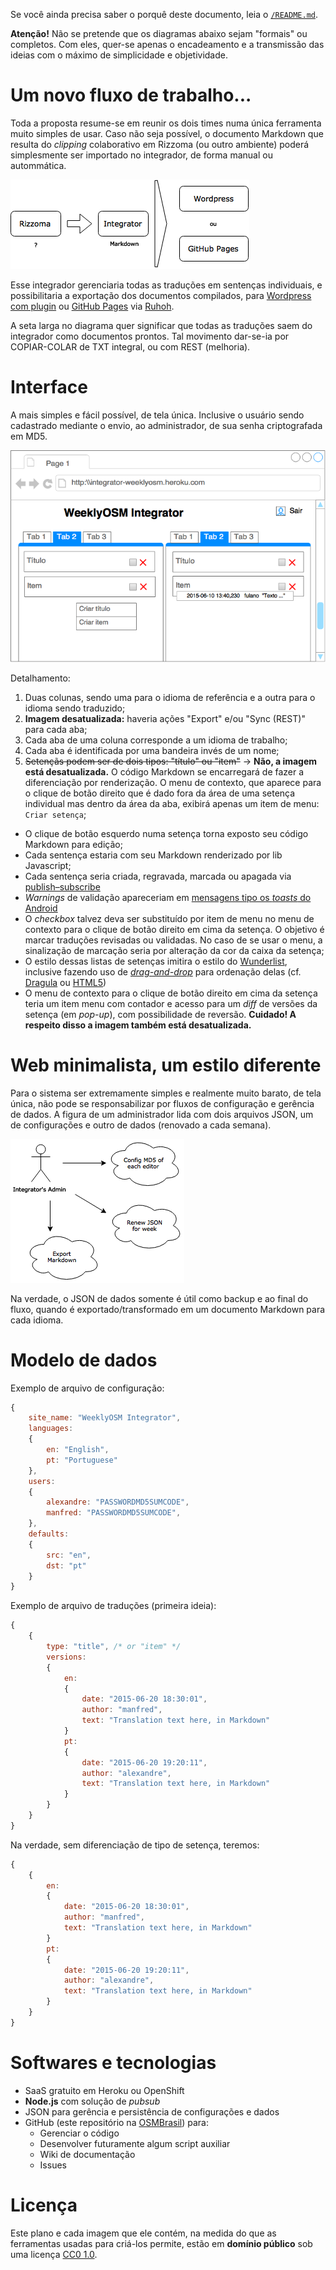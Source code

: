 Se você ainda precisa saber o porquê deste documento, leia o [`/README.md`](../README.md).

**Atenção!** Não se pretende que os diagramas abaixo sejam "formais" ou completos. Com eles, quer-se apenas o encadeamento e a transmissão das ideias com o máximo de simplicidade e objetividade.

# Um novo fluxo de trabalho...

Toda a proposta resume-se em reunir os dois times numa única ferramenta muito simples de usar. Caso não seja possível, o documento Markdown que resulta do _clipping_ colaborativo em Rizzoma (ou outro ambiente) poderá simplesmente ser importado no integrador, de forma manual ou autommática.

![workflow](workflow.png)

Esse integrador gerenciaria todas as traduções em sentenças individuais, e possibilitaria a exportação dos documentos compilados, para [Wordpress com plugin](http://www.elegantthemes.com/blog/tips-tricks/using-markdown-in-wordpress) ou [GitHub Pages](https://pages.github.com/) via [Ruhoh](http://ruhoh.com/).

A seta larga no diagrama quer significar que todas as traduções saem do integrador como documentos prontos. Tal movimento dar-se-ia por COPIAR-COLAR de TXT integral, ou com REST (melhoria).

# Interface

A mais simples e fácil possível, de tela única. Inclusive o usuário sendo cadastrado mediante o envio, ao administrador, de sua senha criptografada em MD5.

![mockup](mockup.png)

Detalhamento:

1. Duas colunas, sendo uma para o idioma de referência e a outra para o idioma sendo traduzido;
1. **Imagem desatualizada:** haveria ações "Export" e/ou "Sync (REST)" para cada aba;
1. Cada aba de uma coluna corresponde a um idioma de trabalho;
1. Cada aba é identificada por uma bandeira invés de um nome;
1. ~~Setençãs podem ser de dois tipos: "título" ou "item"~~ → **Não, a imagem está desatualizada.** O código Markdown se encarregará de fazer a diferenciação por renderização. O menu de contexto, que aparece para o clique de botão direito que é dado fora da área de uma setença individual mas dentro da área da aba, exibirá apenas um item de menu: `Criar setença`;
- O clique de botão esquerdo numa setença torna exposto seu código Markdown para edição;
- Cada sentença estaria com seu Markdown renderizado por lib Javascript;
- Cada sentença seria criada, regravada, marcada ou apagada via [publish–subscribe](https://en.wikipedia.org/wiki/Publish%E2%80%93subscribe_pattern)
- _Warnings_ de validação apareceriam em [mensagens tipo os _toasts_ do Android](http://www.devmedia.com.br/exibindo-mensagens-no-android-com-a-classe-toast/26668)
- O _checkbox_ talvez deva ser substituído por item de menu no menu de contexto para o clique de botão direito em cima da setença. O objetivo é marcar traduções revisadas ou validadas. No caso de se usar o menu, a sinalização de marcação seria por alteração da cor da caixa da setença;
- O estilo dessas listas de setenças imitira o estilo do [Wunderlist](https://www.wunderlist.com/), inclusive fazendo uso de [_drag-and-drop_](https://pt.wikipedia.org/wiki/Drag-and-drop) para ordenação delas (cf. [Dragula](http://hackpedia.com.br/instale-um-sistema-simples-de-drag-and-drop-na-sua-aplicacao-com-o-dragula/) ou [HTML5](http://www.html5rocks.com/pt/tutorials/dnd/basics/))
- O menu de contexto para o clique de botão direito em cima da setença teria um item menu com contador e acesso para um _diff_ de versões da setença (em _pop-up_), com possibilidade de reversão. **Cuidado! A respeito disso a imagem também está desatualizada.**

# Web minimalista, um estilo diferente

Para o sistema ser extremamente simples e realmente muito barato, de tela única, não pode se responsabilizar por fluxos de configuração e gerência de dados. A figura de um administrador lida com dois arquivos JSON, um de configurações e outro de dados (renovado a cada semana).

![usecases](usecases.png)

Na verdade, o JSON de dados somente é útil como backup e ao final do fluxo, quando é exportado/transformado em um documento Markdown para cada idioma.

# Modelo de dados

Exemplo de arquivo de configuração:
```js
{
	site_name: "WeeklyOSM Integrator",
    languages:
    {
    	en: "English",
        pt: "Portuguese"
    },
    users:
    {
    	alexandre: "PASSWORDMD5SUMCODE",
        manfred: "PASSWORDMD5SUMCODE",
    },
    defaults:
    {
    	src: "en",
        dst: "pt"
    }
}
```

Exemplo de arquivo de traduções (primeira ideia):
```js
{
	{
    	type: "title", /* or "item" */
        versions:
        {
        	en:
            {
            	date: "2015-06-20 18:30:01",
                author: "manfred",
                text: "Translation text here, in Markdown"
            }
        	pt:
            {
            	date: "2015-06-20 19:20:11",
                author: "alexandre",
                text: "Translation text here, in Markdown"
            }
        }
    }
}
```

Na verdade, sem diferenciação de tipo de setença, teremos:

```js
{
    {
        en:
        {
            date: "2015-06-20 18:30:01",
            author: "manfred",
            text: "Translation text here, in Markdown"
        }
        pt:
        {
            date: "2015-06-20 19:20:11",
            author: "alexandre",
            text: "Translation text here, in Markdown"
        }
    }
}
```

# Softwares e tecnologias

- SaaS gratuito em Heroku ou OpenShift
- **Node.js** com solução de _pubsub_
- JSON para gerência e persistência de configurações e dados
- GitHub (este repositório na [OSMBrasil](https://github.com/OSMBrasil)) para:
  - Gerenciar o código
  - Desenvolver futuramente algum script auxiliar
  - Wiki de documentação
  - Issues

# Licença

Este plano e cada imagem que ele contém, na medida do que as ferramentas usadas para criá-los permite, estão em **domínio público** sob uma licença [CC0 1.0](https://creativecommons.org/publicdomain/zero/1.0/deed.pt_BR).